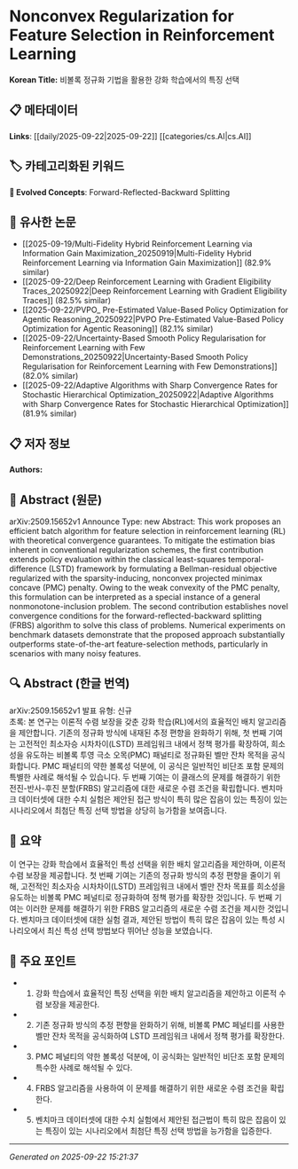 # Nonconvex Regularization for Feature Selection in Reinforcement Learning

**Korean Title:** 비볼록 정규화 기법을 활용한 강화 학습에서의 특징 선택

## 📋 메타데이터

**Links**: [[daily/2025-09-22|2025-09-22]] [[categories/cs.AI|cs.AI]]

## 🏷️ 카테고리화된 키워드
**🚀 Evolved Concepts**: Forward-Reflected-Backward Splitting

## 🔗 유사한 논문
- [[2025-09-19/Multi-Fidelity Hybrid Reinforcement Learning via Information Gain Maximization_20250919|Multi-Fidelity Hybrid Reinforcement Learning via Information Gain Maximization]] (82.9% similar)
- [[2025-09-22/Deep Reinforcement Learning with Gradient Eligibility Traces_20250922|Deep Reinforcement Learning with Gradient Eligibility Traces]] (82.5% similar)
- [[2025-09-22/PVPO_ Pre-Estimated Value-Based Policy Optimization for Agentic Reasoning_20250922|PVPO Pre-Estimated Value-Based Policy Optimization for Agentic Reasoning]] (82.1% similar)
- [[2025-09-22/Uncertainty-Based Smooth Policy Regularisation for Reinforcement Learning with Few Demonstrations_20250922|Uncertainty-Based Smooth Policy Regularisation for Reinforcement Learning with Few Demonstrations]] (82.0% similar)
- [[2025-09-22/Adaptive Algorithms with Sharp Convergence Rates for Stochastic Hierarchical Optimization_20250922|Adaptive Algorithms with Sharp Convergence Rates for Stochastic Hierarchical Optimization]] (81.9% similar)

## 📋 저자 정보

**Authors:** 

## 📄 Abstract (원문)

arXiv:2509.15652v1 Announce Type: new 
Abstract: This work proposes an efficient batch algorithm for feature selection in reinforcement learning (RL) with theoretical convergence guarantees. To mitigate the estimation bias inherent in conventional regularization schemes, the first contribution extends policy evaluation within the classical least-squares temporal-difference (LSTD) framework by formulating a Bellman-residual objective regularized with the sparsity-inducing, nonconvex projected minimax concave (PMC) penalty. Owing to the weak convexity of the PMC penalty, this formulation can be interpreted as a special instance of a general nonmonotone-inclusion problem. The second contribution establishes novel convergence conditions for the forward-reflected-backward splitting (FRBS) algorithm to solve this class of problems. Numerical experiments on benchmark datasets demonstrate that the proposed approach substantially outperforms state-of-the-art feature-selection methods, particularly in scenarios with many noisy features.

## 🔍 Abstract (한글 번역)

arXiv:2509.15652v1 발표 유형: 신규  
초록: 본 연구는 이론적 수렴 보장을 갖춘 강화 학습(RL)에서의 효율적인 배치 알고리즘을 제안합니다. 기존의 정규화 방식에 내재된 추정 편향을 완화하기 위해, 첫 번째 기여는 고전적인 최소자승 시차차이(LSTD) 프레임워크 내에서 정책 평가를 확장하여, 희소성을 유도하는 비볼록 투영 극소 오목(PMC) 패널티로 정규화된 벨만 잔차 목적을 공식화합니다. PMC 패널티의 약한 볼록성 덕분에, 이 공식은 일반적인 비단조 포함 문제의 특별한 사례로 해석될 수 있습니다. 두 번째 기여는 이 클래스의 문제를 해결하기 위한 전진-반사-후진 분할(FRBS) 알고리즘에 대한 새로운 수렴 조건을 확립합니다. 벤치마크 데이터셋에 대한 수치 실험은 제안된 접근 방식이 특히 많은 잡음이 있는 특징이 있는 시나리오에서 최첨단 특징 선택 방법을 상당히 능가함을 보여줍니다.

## 📝 요약

이 연구는 강화 학습에서 효율적인 특성 선택을 위한 배치 알고리즘을 제안하며, 이론적 수렴 보장을 제공합니다. 첫 번째 기여는 기존의 정규화 방식의 추정 편향을 줄이기 위해, 고전적인 최소자승 시차차이(LSTD) 프레임워크 내에서 벨만 잔차 목표를 희소성을 유도하는 비볼록 PMC 페널티로 정규화하여 정책 평가를 확장한 것입니다. 두 번째 기여는 이러한 문제를 해결하기 위한 FRBS 알고리즘의 새로운 수렴 조건을 제시한 것입니다. 벤치마크 데이터셋에 대한 실험 결과, 제안된 방법이 특히 많은 잡음이 있는 특성 시나리오에서 최신 특성 선택 방법보다 뛰어난 성능을 보였습니다.

## 🎯 주요 포인트

- 1. 강화 학습에서 효율적인 특징 선택을 위한 배치 알고리즘을 제안하고 이론적 수렴 보장을 제공한다.

- 2. 기존 정규화 방식의 추정 편향을 완화하기 위해, 비볼록 PMC 페널티를 사용한 벨만 잔차 목적을 공식화하여 LSTD 프레임워크 내에서 정책 평가를 확장한다.

- 3. PMC 페널티의 약한 볼록성 덕분에, 이 공식화는 일반적인 비단조 포함 문제의 특수한 사례로 해석될 수 있다.

- 4. FRBS 알고리즘을 사용하여 이 문제를 해결하기 위한 새로운 수렴 조건을 확립한다.

- 5. 벤치마크 데이터셋에 대한 수치 실험에서 제안된 접근법이 특히 많은 잡음이 있는 특징이 있는 시나리오에서 최첨단 특징 선택 방법을 능가함을 입증한다.

---

*Generated on 2025-09-22 15:21:37*